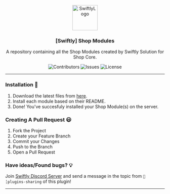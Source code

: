 <p align="center">
  <a href="https://github.com/swiftly-solution/shop-modules">
    <img src="https://cdn.swiftlycs2.net/swiftly-logo.png" alt="SwiftlyLogo" width="80" height="80">
  </a>

  <h3 align="center">[Swiftly] Shop Modules</h3>

  <p align="center">
    A repository containing all the Shop Modules created by Swiftly Solution for Shop Core.
    <br/>
  </p>
</p>

<p align="center">
  <img src="https://img.shields.io/github/contributors/swiftly-solution/shop-modules?color=dark-green" alt="Contributors">
  <img src="https://img.shields.io/github/issues/swiftly-solution/shop-modules" alt="Issues">
  <img src="https://img.shields.io/github/license/swiftly-solution/shop-modules" alt="License">
</p>

---

### Installation 👀

1. Download the latest files from [here](https://github.com/swiftly-solution/shop-modules/releases/download/v1.0.0/master.zip).
2. Install each module based on their README.
3. Done! You've succesfuly installed your Shop Module(s) on the server.

### Creating A Pull Request 😃

1. Fork the Project
2. Create your Feature Branch
3. Commit your Changes
4. Push to the Branch
5. Open a Pull Request

### Have ideas/Found bugs? 💡
Join [Swiftly Discord Server](https://swiftlycs2.net/discord) and send a message in the topic from `📕╎plugins-sharing` of this plugin!

---